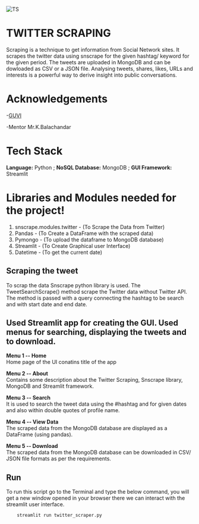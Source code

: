 ![TS](https://www.bestproxyreviews.com/wp-content/uploads/2020/05/Twitter-scraping.jpg)

# TWITTER SCRAPING
Scraping is a technique to get information from Social Network sites. It scrapes the twitter data using snscrape for the given hashtag/ keyword for the given period. The tweets are uploaded in MongoDB and can be dowloaded as CSV or a JSON file. Analysing tweets, shares, likes, URLs and interests is a powerful way to derive insight into public conversations.


# Acknowledgements
-[GUVI](https://www.guvi.in/)

-Mentor Mr.K.Balachandar

# Tech Stack
**Language:** Python ; 
**NoSQL Database:** MongoDB ;
**GUI Framework:** Streamlit

# Libraries and Modules needed for the project!
 1. snscrape.modules.twitter - (To Scrape the Data from Twitter)
 2. Pandas - (To Create a DataFrame with the scraped data)
 3. Pymongo - (To upload the dataframe to MongoDB database)
 4. Streamlit - (To Create Graphical user Interface)
 5. Datetime - (To get the current date)
 
 ## Scraping the tweet
 To scrap the data Snscrape python library is used. The TweetSearchScrape() method scrape the Twitter data without Twitter API. The method is passed with a query connecting the hashtag to be search and with start date and end date.
 
 ## Used Streamlit app for creating the GUI. Used menus for searching, displaying the tweets and to download. 

**Menu 1 -- Home**  
Home page of the UI conatins title of the app

**Menu 2 -- About**  
Contains some description about the Twitter Scraping, Snscrape library, MongoDB and Streamlit framework.

**Menu 3 -- Search**  
It is used to search the tweet data using the #hashtag and for given dates and also within double quotes of profile name. 

**Menu 4 -- View Data**  
The scraped data from the MongoDB database are displayed as a DataFrame (using pandas).

**Menu 5 -- Download**  
The scraped data from the MongoDB database can be downloaded in CSV/ JSON file formats as per the requirements.

## Run
  To run this script go to the Terminal and type the below command, you will get a new window opened in your browser there we can interact with the streamlit user interface.
    
    	streamlit run twitter_scraper.py

